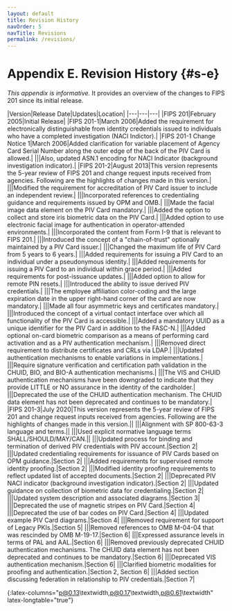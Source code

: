 ```yaml
---
layout: default
title: Revision History
navOrder: 5
navTitle: Revisions
permalink: /revisions/
---
```

# Appendix E. Revision History {#s-e}

_This appendix is informative._ It provides an overview of the changes to FIPS 201 since its initial release.

|Version|Release Date|Updates|Location|
|---|---|---|
|FIPS 201|February 2005|Initial Release|
|FIPS 201-1|March 2006|Added the requirement for electronically distinguishable from identity credentials issued to individuals who have a completed investigation (NACI Indictor).|
|FIPS 201-1 Change Notice 1|March 2006|Added clarification for variable placement of Agency Card Serial Number along the outer edge of the back of the PIV Card is allowed.|
|||Also, updated ASN.1 encoding for NACI Indicator (background investigation indicator).|
|FIPS 201-2|August 2013|This version represents the 5-year review of FIPS 201 and change request inputs received from agencies. Following are the highlights of changes made in this version.|
|||Modified the requirement for accreditation of PIV Card issuer to include an independent review.|
|||Incorporated references to credentialing guidance and requirements issued by OPM and OMB.|
|||Made the facial image data element on the PIV Card mandatory.|
|||Added the option to collect and store iris biometric data on the PIV Card.|
|||Added option to use electronic facial image for authentication in operator-attended environments.|
|||Incorporated the content from Form I-9 that is relevant to FIPS 201.|
|||Introduced the concept of a "chain-of-trust" optionally maintained by a PIV Card issuer.|
|||Changed the maximum life of PIV Card from 5&nbsp;years to 6&nbsp;years.|
|||Added requirements for issuing a PIV Card to an individual under a pseudonymous identity.|
|||Added requirements for issuing a PIV Card to an individual within grace period.|
|||Added requirements for post-issuance updates.|
|||Added option to allow for remote PIN resets.|
|||Introduced the ability to issue derived PIV credentials.|
|||The employee affiliation color-coding and the large expiration date in the upper right-hand corner of the card are now mandatory.|
|||Made all four asymmetric keys and certificates mandatory.|
|||Introduced the concept of a virtual contact interface over which all functionality of the PIV Card is accessible.|
|||Added a mandatory UUID as a unique identifier for the PIV Card in addition to the FASC-N.|
|||Added optional on-card biometric comparison as a means of performing card activation and as a PIV authentication mechanism.|
|||Removed direct requirement to distribute certificates and CRLs via LDAP.|
|||Updated authentication mechanisms to enable variations in implementations.|
|||Require signature verification and certification path validation in the CHUID, BIO, and BIO-A authentication mechanisms.|
|||The VIS and CHUID authentication mechanisms have been downgraded to indicate that they provide LITTLE or NO assurance in the identity of the cardholder.|
|||Deprecated the use of the CHUID authentication mechanism. The CHUID data element has not been deprecated and continues to be mandatory.|
|FIPS 201-3|July 2020|This version represents the 5-year review of FIPS 201 and change request inputs received from agencies. Following are the highlights of changes made in this version.||
|||Alignment with SP 800-63-3 language and terms.||
|||Used explicit normative language terms SHALL/SHOULD/MAY/CAN.||
|||Updated process for binding and termination of derived PIV credentials with PIV account.|Section 2|
|||Updated credentialing requirements for issuance of PIV Cards based on OPM guidance.|Section 2|
|||Added requirements for supervised remote identity proofing.|Section 2|
|||Modified identity proofing requirements to reflect updated list of accepted documents.|Section 2|
|||Deprecated PIV NACI indicator (background investigation indicator).|Section 2|
|||Updated guidance on collection of biometric data for credentialing.|Section 2|
|||Updated system description and associated diagrams.|Section 3|
|||Deprecated the use of magnetic stripes on PIV Card.|Section 4|
|||Deprecated the use of bar codes on PIV Card.|Section 4|
|||Updated example PIV Card diagrams.|Section 4|
|||Removed requirement for support of Legacy PKIs.|Section 5|
|||Removed references to OMB M-04-04 that was rescinded by OMB M-19-17.|Section 6|
|||Expressed assurance levels in terms of PAL and AAL.|Section 6|
|||Removed previously deprecated CHUID authentication mechanisms. The CHUID data element has not been deprecated and continues to be mandatory.|Section 6|
|||Deprecated VIS authentication mechanism.|Section 6|
|||Clarified biometric modalities for proofing and authentication.|Section 2, Section 6|
|||Added section discussing federation in relationship to PIV credentials.|Section 7|

{:latex-columns="p@0.13\textwidth,p@0.17\textwidth,p@0.61\textwidth" latex-longtable="true"}
